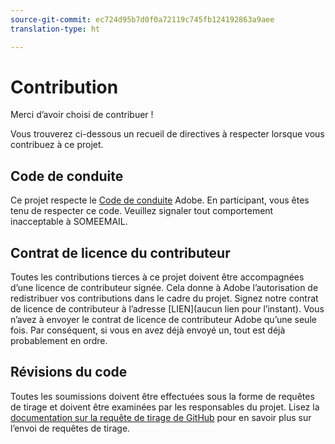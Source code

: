 ```yaml
---
source-git-commit: ec724d95b7d0f0a72119c745fb124192863a9aee
translation-type: ht

---
```

# Contribution

Merci d’avoir choisi de contribuer !

Vous trouverez ci-dessous un recueil de directives à respecter lorsque vous contribuez à ce projet.

## Code de conduite

Ce projet respecte le [Code de conduite](https://git.corp.adobe.com/OpenSourceAdvisoryBoard/starter-repo/blob/master/CODE_OF_CONDUCT.md) Adobe. En participant, vous êtes tenu de respecter ce code. Veuillez signaler tout comportement inacceptable à SOMEEMAIL.

## Contrat de licence du contributeur

Toutes les contributions tierces à ce projet doivent être accompagnées d’une licence de contributeur signée. Cela donne à Adobe l’autorisation de redistribuer vos contributions dans le cadre du projet. Signez notre contrat de licence de contributeur à l’adresse [LIEN](aucun lien pour l’instant). Vous n’avez à envoyer le contrat de licence de contributeur Adobe qu’une seule fois. Par conséquent, si vous en avez déjà envoyé un, tout est déjà probablement en ordre.

## Révisions du code

Toutes les soumissions doivent être effectuées sous la forme de requêtes de tirage et doivent être examinées par les responsables du projet. Lisez la [documentation sur la requête de tirage de GitHub](https://help.github.com/fr/github/collaborating-with-issues-and-pull-requests/about-pull-requests) pour en savoir plus sur l’envoi de requêtes de tirage.
